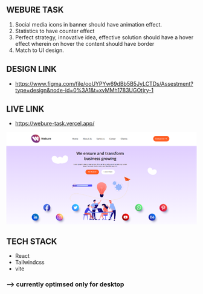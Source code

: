 ## WEBURE TASK

1. Social media icons in banner should have animation effect.
2. Statistics to have counter effect
3. Perfect strategy, innovative idea, effective solution should have a hover effect wherein on hover the content should have border
4. Match to UI design.

## DESIGN LINK

- https://www.figma.com/file/ooUYPYw69dBb5B5JyLCTDs/Assestment?type=design&node-id=0%3A1&t=xvMMh1783UGOtjry-1

## LIVE LINK
- https://webure-task.vercel.app/

![Screenshot](./src/assets/Screenshot%20from%202023-06-21%2013-07-04.png)

## TECH STACK
- React
- Tailwindcss
- vite

### --> currently optimsed only for desktop

